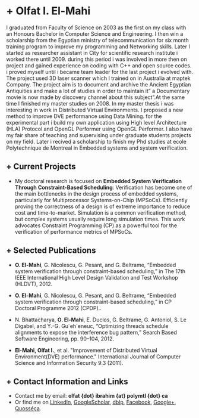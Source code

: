 # + Olfat I. El-Mahi

I graduated from Faculty of Science on 2003 as the first on my class with an Honours Bachelor in Computer Science and Engineering. I then win a scholarship from the Egyptian ministry of telecommunication for six month training program to improve my programming and Networking  skills. Later I started as researcher assistant  in City for scientific research institute i worked there until 2009. during this period i was involved in more then on project and gained experience on coding with C++ and open source codes. i proved myself until i became team leader for the last project i evolved with.  The project used 3D laser scanner which I trained on in Australia at maptek Company. The project aim is to document and archive the Ancient Egyptian Antiquities and make a lot of studies in order to maintain it” a Documentary movie is now made by discovery channel about this subject”.At the same time I finished my master studies on 2008. In my master thesis i was interesting in work in Distributed Virtual Environments. I proposed a new method to improve DVE performance using Data Mining. for the experimental part i build my own application using High level Architecture (HLA) Protocol and OpenGL Performer using OpenGL Performer. I also have my fair share of teaching and supervising under graduate students projects on my field. Later i recived a scholarship to finish my Phd studies at ecole Polytechnique de Montreal in Embedded systems and system verification.

## + Current Projects

- My doctoral research is focused on **Embedded System Verification Through Constraint-Based Scheduling**:
Verification has become one of the main bottlenecks in the design process of embedded systems, particularly for Multiprocessor Systems-on-Chip (MPSoCs). Efficiently proving the correctness of a design is of extreme importance to reduce cost and time-to-market. Simulation is a common
verification method, but complex systems usually require long simulation times. This work advocates Constraint Programming
(CP) as a powerful tool for the verification of performance metrics of MPSoCs. 


## + Selected Publications

- **O. El-Mahi**, G. Nicolescu, G. Pesant, and G. Beltrame, “Embedded system verification through constraint-based scheduling,” in The 17th IEEE International High Level Design Validation and Test Workshop (HLDVT), 2012.

- **O. El-Mahi**, G. Nicolescu, G. Pesant, and G. Beltrame, “Embedded system verification through constraint-based scheduling,” in CP Doctoral Programme 2012 (CPDP)..

- N. Bhattacharya, **O. El-Mahi**, E. Duclos, G. Beltrame, G. Antoniol, S. Le Digabel, and Y.-G. Gu´eh´eneuc, “Optimizing threads schedule alignments to expose the interference bug pattern,” Search Based Software Engineering, pp. 90–104, 2012.

- **El-Mahi, Olfat I.**, et al. "Improvement of Distributed Virtual Environment(DVE) performance." International Journal of Computer Science and Information Security 9.3 (2011).

## + Contact Information and Links

- Contact me by email: **olfat {dot} ibrahim {at} polymtl {dot} ca**
- Or find me on [LinkedIn][1], [GoogleScholar][2], [dblp][3], [Facebook][4], [Google+][5], [Quosséça][5].

[1]:http://ca.linkedin.com/pub/olfat-el-mahi/3b/3bb/aa5
[2]:http://scholar.google.com/citations?user=jjN_GhQAAAAJ&hl=en
[3]:http://www.informatik.uni-trier.de/~ley/pers/hd/e/El=Mahi:Olfat.html
[4]:https://www.facebook.com/olfat.ibrahim.946
[5]:https://plus.google.com/114663910690887675530/posts

[6]:http://www.crt.umontreal.ca/~quosseca/detail_membre.php?id=66

